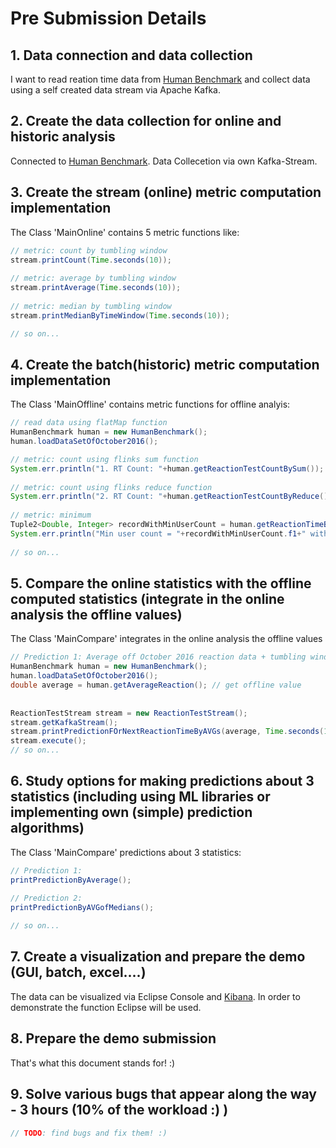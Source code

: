 # Pre Submission Details

## 1. Data connection and data collection
I want to read reation time data from [Human Benchmark](http://www.humanbenchmark.com/tests/reactiontime/statistics/)
and collect data using a self created data stream via Apache Kafka.

## 2. Create the data collection for online and historic analysis 
Connected to [Human Benchmark](http://www.humanbenchmark.com/tests/reactiontime/statistics/).
Data Collecetion via own Kafka-Stream.

## 3. Create the stream (online) metric computation implementation
The Class 'MainOnline' contains 5 metric functions like:
```java
// metric: count by tumbling window
stream.printCount(Time.seconds(10));
		
// metric: average by tumbling window
stream.printAverage(Time.seconds(10));
		
// metric: median by tumbling window
stream.printMedianByTimeWindow(Time.seconds(10));

// so on...
```

## 4. Create the batch(historic) metric computation implementation
The Class 'MainOffline' contains metric functions for offline analyis:
```java
// read data using flatMap function
HumanBenchmark human = new HumanBenchmark();
human.loadDataSetOfOctober2016();

// metric: count using flinks sum function
System.err.println("1. RT Count: "+human.getReactionTestCountBySum()); 
		
// metric: count using flinks reduce function
System.err.println("2. RT Count: "+human.getReactionTestCountByReduce()); 
		
// metric: minimum 
Tuple2<Double, Integer> recordWithMinUserCount = human.getReactionTimeByMinUserCount();
System.err.println("Min user count = "+recordWithMinUserCount.f1+" with RT = "+recordWithMinUserCount.f0);
		
// so on...
```
## 5. Compare the online statistics with the offline computed statistics (integrate in the online analysis the offline values)
The Class 'MainCompare' integrates in the online analysis the offline values
```java
// Prediction 1: Average off October 2016 reaction data + tumbling window
HumanBenchmark human = new HumanBenchmark();
human.loadDataSetOfOctober2016();
double average = human.getAverageReaction(); // get offline value
		
		
ReactionTestStream stream = new ReactionTestStream();
stream.getKafkaStream();
stream.printPredictionFOrNextReactionTimeByAVGs(average, Time.seconds(10)); // integrate offline value
stream.execute();
// so on...
```
## 6. Study options for making predictions about 3 statistics (including using ML libraries or implementing own (simple) prediction algorithms) 
The Class 'MainCompare' predictions about 3 statistics:
```java
// Prediction 1:
printPredictionByAverage();
		
// Prediction 2:
printPredictionByAVGofMedians();

// so on...
```

## 7. Create a visualization and prepare the demo (GUI, batch, excel....) 
The data can be visualized via Eclipse Console and [Kibana](https://www.elastic.co/de/products/kibana).
In order to demonstrate the function Eclipse will be used.

## 8. Prepare the demo submission 
That's what this document stands for! :)

## 9. Solve various bugs that appear along the way - 3 hours (10% of the workload :) )
```java
// TODO: find bugs and fix them! :)
```




